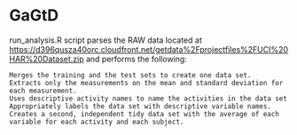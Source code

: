 GaGtD
=====

run_analysis.R script parses the RAW data located at https://d396qusza40orc.cloudfront.net/getdata%2Fprojectfiles%2FUCI%20HAR%20Dataset.zip and performs the following:

    Merges the training and the test sets to create one data set.
    Extracts only the measurements on the mean and standard deviation for each measurement. 
    Uses descriptive activity names to name the activities in the data set
    Appropriately labels the data set with descriptive variable names. 
    Creates a second, independent tidy data set with the average of each variable for each activity and each subject. 


